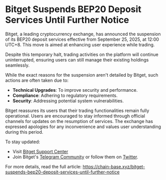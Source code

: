 # Bitget Suspends BEP20 Deposit Services Until Further Notice

Bitget, a leading cryptocurrency exchange, has announced the suspension of its BEP20 deposit services effective from September 25, 2025, at 12:00 UTC+8. This move is aimed at enhancing user experience while trading.

Despite this temporary halt, trading activities on the platform will continue uninterrupted, ensuring users can still manage their existing holdings seamlessly.

While the exact reasons for the suspension aren't detailed by Bitget, such actions are often taken due to:
- **Technical Upgrades**: To improve security and performance.
- **Compliance**: Adhering to regulatory requirements.
- **Security**: Addressing potential system vulnerabilities.

Bitget reassures its users that their trading functionalities remain fully operational. Users are encouraged to stay informed through official channels for updates on the resumption of services. The exchange has expressed apologies for any inconvenience and values user understanding during this period.

To stay updated:
- Visit [Bitget Support Center](https://www.bitget.com/support)
- Join Bitget's [Telegram Community](https://t.me/BitgetENOfficial) or follow them on [Twitter](https://twitter.com/bitgetglobal).

For more details, read the full article: https://chain-base.xyz/bitget-suspends-bep20-deposit-services-until-further-notice
